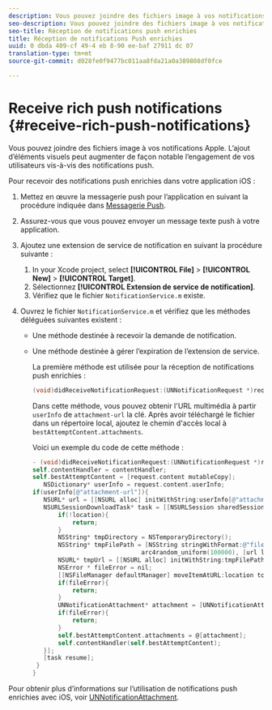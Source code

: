 ```yaml
---
description: Vous pouvez joindre des fichiers image à vos notifications Apple. L’ajout d’éléments visuels peut augmenter de façon notable l’engagement de vos utilisateurs vis-à-vis des notifications push.
seo-description: Vous pouvez joindre des fichiers image à vos notifications Apple. L’ajout d’éléments visuels peut augmenter de façon notable l’engagement de vos utilisateurs vis-à-vis des notifications push.
seo-title: Réception de notifications push enrichies
title: Réception de notifications Push enrichies
uuid: 0 dbda 409-cf 49-4 eb 8-90 ee-baf 27911 dc 07
translation-type: tm+mt
source-git-commit: d028fe0f9477bc011aa8fda21a0a389808df0fce

---
```



# Receive rich push notifications {#receive-rich-push-notifications}

Vous pouvez joindre des fichiers image à vos notifications Apple. L’ajout d’éléments visuels peut augmenter de façon notable l’engagement de vos utilisateurs vis-à-vis des notifications push.

Pour recevoir des notifications push enrichies dans votre application iOS :

1. Mettez en œuvre la messagerie push pour l’application en suivant la procédure indiquée dans [Messagerie Push](/help/ios/messaging-main/push-messaging/push-messaging.md).
1. Assurez-vous que vous pouvez envoyer un message texte push à votre application.
1. Ajoutez une extension de service de notification en suivant la procédure suivante :

   1. In your Xcode project, select  **[!UICONTROL File]** &gt; **[!UICONTROL New]** &gt; **[!UICONTROL Target]**.
   1. Sélectionnez **[!UICONTROL Extension de service de notification]**.
   1. Vérifiez que le fichier `NotificationService.m` existe.

1. Ouvrez le fichier `NotificationService.m` et vérifiez que les méthodes déléguées suivantes existent :

   * Une méthode destinée à recevoir la demande de notification.
   * Une méthode destinée à gérer l’expiration de l’extension de service.

      La première méthode est utilisée pour la réception de notifications push enrichies :

      ```objective-c
      (void)didReceiveNotificationRequest:(UNNotificationRequest *)request withContentHandler:(void (^)(UNNotificationContent *contentToDeliver))contentHandler;
      ```

      Dans cette méthode, vous pouvez obtenir l'URL multimédia à partir `userInfo` de `attachment-url` la clé. Après avoir téléchargé le fichier dans un répertoire local, ajoutez le chemin d'accès local à `bestAttemptContent.attachments`.

      Voici un exemple du code de cette méthode :

      ```objective-c
      - (void)didReceiveNotificationRequest:(UNNotificationRequest *)request withContentHandler:(void (^)(UNNotificationContent * _Nonnull))contentHandler {
      self.contentHandler = contentHandler;
      self.bestAttemptContent = [request.content mutableCopy];
         NSDictionary* userInfo = request.content.userInfo;
      if(userInfo[@"attachment-url"]){
         NSURL* url = [[NSURL alloc] initWithString:userInfo[@"attachment-url"]];
         NSURLSessionDownloadTask* task = [[NSURLSession sharedSession] downloadTaskWithURL:url completionHandler:^(NSURL * _Nullable location, NSURLResponse * _Nullable response, NSError * _Nullable error) {
             if(!location){
                 return;
             }
             NSString* tmpDirectory = NSTemporaryDirectory();
             NSString* tmpFilePath = [NSString stringWithFormat:@"file://%@%d%d%@", tmpDirectory, arc4random_uniform(100000),
                                    arc4random_uniform(100000), [url lastPathComponent]];
             NSURL* tmpUrl = [[NSURL alloc] initWithString:tmpFilePath];
             NSError * fileError = nil;
             [[NSFileManager defaultManager] moveItemAtURL:location toURL:tmpUrl error:&amp;fileError];
             if(fileError){
                 return;
             }
             UNNotificationAttachment* attachment = [UNNotificationAttachment attachmentWithIdentifier:@"video" URL:tmpUrl options:nil error:&amp;fileError];
             if(fileError){
                 return;
             }
             self.bestAttemptContent.attachments = @[attachment];
             self.contentHandler(self.bestAttemptContent);
         }];
         [task resume];
       }
      }
      ```


Pour obtenir plus d’informations sur l’utilisation de notifications push enrichies avec iOS, voir [UNNotificationAttachment](https://developer.apple.com/documentation/usernotifications/unnotificationattachment).
